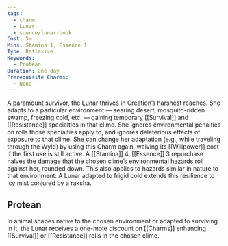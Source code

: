 ```yaml
---
tags:
  - charm
  - Lunar
  - source/lunar-book
Cost: 5m
Mins: Stamina 1, Essence 1
Type: Reflexive
Keywords:
  - Protean
Duration: One day
Prerequisite Charms:
  - None
---
```

A paramount survivor, the Lunar thrives in Creation’s harshest reaches. She adapts to a particular environment — searing desert, mosquito-ridden swamp, freezing cold, etc. — gaining temporary [[Survival]] and [[Resistance]] specialties in that clime. She ignores environmental penalties on rolls those specialties apply to, and ignores deleterious effects of exposure to that clime. She can change her adaptation (e.g., while traveling through the Wyld) by using this Charm again, waiving its [[Willpower]] cost if the first use is still active. A [[Stamina]] 4, [[Essence]] 3 repurchase halves the damage that the chosen clime’s environmental hazards roll against her, rounded down. This also applies to hazards similar in nature to that environment: A Lunar adapted to frigid cold extends this resilience to icy mist conjured by a raksha. 
## Protean 

In animal shapes native to the chosen environment or adapted to surviving in it, the Lunar receives a one-mote discount on [[Charms]] enhancing [[Survival]] or [[Resistance]] rolls in the chosen clime.
